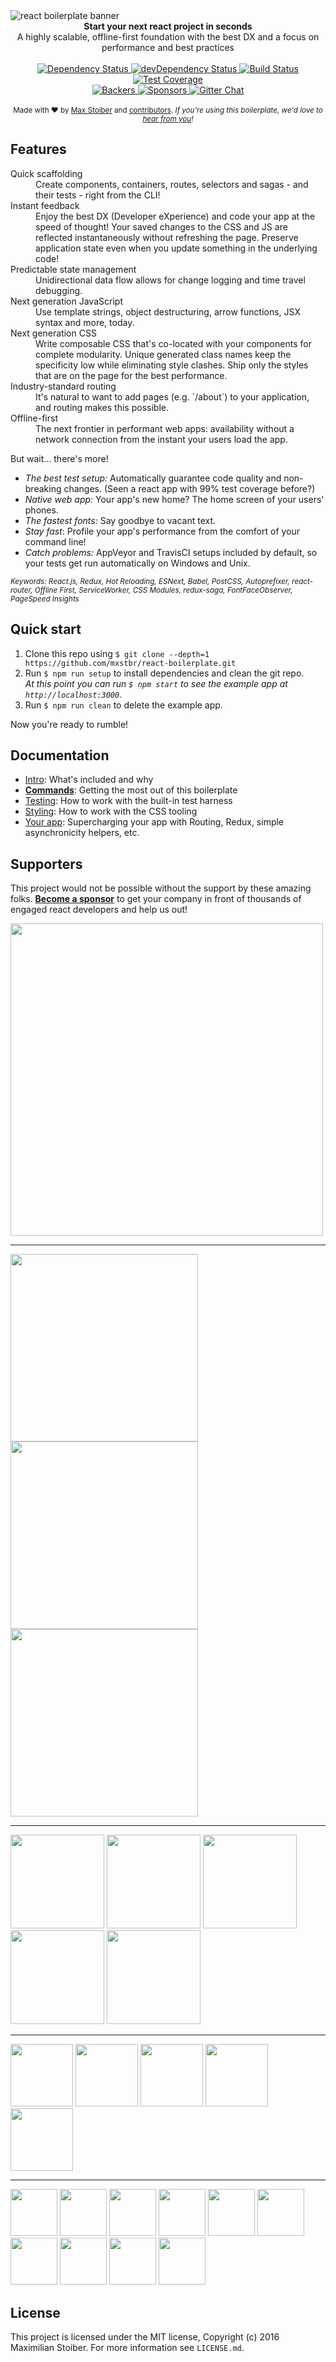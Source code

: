 <img src="https://raw.githubusercontent.com/mxstbr/react-boilerplate-brand/master/assets/banner-metal.jpg" alt="react boilerplate banner" align="center" />

<br />

<div align="center"><strong>Start your next react project in seconds</strong></div>
<div align="center">A highly scalable, offline-first foundation with the best DX and a focus on performance and best practices</div>

<br />

<div align="center">
  <!-- Dependency Status -->
  <a href="https://david-dm.org/mxstbr/react-boilerplate">
    <img src="https://david-dm.org/mxstbr/react-boilerplate.svg" alt="Dependency Status" />
  </a>
  <!-- devDependency Status -->
  <a href="https://david-dm.org/mxstbr/react-boilerplate#info=devDependencies">
    <img src="https://david-dm.org/mxstbr/react-boilerplate/dev-status.svg" alt="devDependency Status" />
  </a>
  <!-- Build Status -->
  <a href="https://travis-ci.org/mxstbr/react-boilerplate">
    <img src="https://travis-ci.org/mxstbr/react-boilerplate.svg" alt="Build Status" />
  </a>
  <!-- Test Coverage -->
  <a href="https://coveralls.io/r/mxstbr/react-boilerplate">
    <img src="https://coveralls.io/repos/github/mxstbr/react-boilerplate/badge.svg" alt="Test Coverage" />
  </a>
</div>
<div align="center">
    <!-- Backers -->
  <a href="#backers">
    <img src="https://opencollective.com/react-boilerplate/backers/badge.svg" alt="Backers" />
  </a>
      <!-- Sponsors -->
  <a href="#sponsors">
    <img src="https://opencollective.com/react-boilerplate/sponsors/badge.svg" alt="Sponsors" />
  </a>
  <!-- Gitter -->
  <a href="https://gitter.im/mxstbr/react-boilerplate">
    <img src="https://camo.githubusercontent.com/54dc79dc7da6b76b17bc8013342da9b4266d993c/68747470733a2f2f6261646765732e6769747465722e696d2f6d78737462722f72656163742d626f696c6572706c6174652e737667" alt="Gitter Chat" />
  </a>
</div>

<br />

<div align="center">
  <sub>Made with ❤︎ by <a href="https://twitter.com/mxstbr">Max Stoiber</a> and <a href="https://github.com/mxstbr/react-boilerplate/graphs/contributors">contributors</a>. <i>If you're using this boilerplate, we'd love to <a href="https://github.com/mxstbr/react-boilerplate/issues/115">hear from you</a>!</i></sub>
</div>

## Features

<dl>
  <dt>Quick scaffolding</dt>
  <dd>Create components, containers, routes, selectors and sagas - and their tests - right from the CLI!</dd>

  <dt>Instant feedback</dt>
  <dd>Enjoy the best DX (Developer eXperience) and code your app at the speed of thought! Your saved changes to the CSS and JS are reflected instantaneously without refreshing the page. Preserve application state even when you update something in the underlying code!</dd>

  <dt>Predictable state management</dt>
  <dd>Unidirectional data flow allows for change logging and time travel debugging.</dd>

  <dt>Next generation JavaScript</dt>
  <dd>Use template strings, object destructuring, arrow functions, JSX syntax and more, today.</dd>

  <dt>Next generation CSS</dt>
  <dd>Write composable CSS that's co-located with your components for complete modularity. Unique generated class names keep the specificity low while eliminating style clashes. Ship only the styles that are on the page for the best performance.</dd>

  <dt>Industry-standard routing</dt>
  <dd>It's natural to want to add pages (e.g. `/about`) to your application, and routing makes this possible.</dd>

  <dt>Offline-first</dt>
  <dd>The next frontier in performant web apps: availability without a network connection from the instant your users load the app.</dd>
</dl>

But wait... there's more!

  - *The best test setup:* Automatically guarantee code quality and non-breaking
    changes. (Seen a react app with 99% test coverage before?)
  - *Native web app:* Your app's new home? The home screen of your users' phones.
  - *The fastest fonts:* Say goodbye to vacant text.
  - *Stay fast*: Profile your app's performance from the comfort of your command
    line!
  - *Catch problems:* AppVeyor and TravisCI setups included by default, so your
    tests get run automatically on Windows and Unix.

<sub><i>Keywords: React.js, Redux, Hot Reloading, ESNext, Babel, PostCSS, Autoprefixer, react-router, Offline First, ServiceWorker, CSS Modules, redux-saga, FontFaceObserver, PageSpeed Insights</i></sub>

## Quick start

1. Clone this repo using `$ git clone --depth=1 https://github.com/mxstbr/react-boilerplate.git`
1. Run `$ npm run setup` to install dependencies and clean the git repo.<br />
   *At this point you can run `$ npm start` to see the example app at `http://localhost:3000`.*
1. Run `$ npm run clean` to delete the example app.

Now you're ready to rumble!

## Documentation

- [Intro](docs/general): What's included and why
- [**Commands**](docs/general/commands.md): Getting the most out of this boilerplate
- [Testing](docs/testing): How to work with the built-in test harness
- [Styling](docs/css): How to work with the CSS tooling
- [Your app](docs/js): Supercharging your app with Routing, Redux, simple
  asynchronicity helpers, etc.

## Supporters

This project would not be possible without the support by these amazing folks. [**Become a sponsor**](https://opencollective.com/react-boilerplate) to get your company in front of thousands of engaged react developers and help us out!

<a href="https://opencollective.com/react-boilerplate/diamond sponsor/0/website" target="_blank"><img width="500px" src="https://opencollective.com/react-boilerplate/diamond sponsor/0/avatar.svg"></a>

----

<a href="https://opencollective.com/react-boilerplate/gold sponsor/0/website" target="_blank"><img width="300px" src="https://opencollective.com/react-boilerplate/gold sponsor/0/avatar.svg"></a>
<a href="https://opencollective.com/react-boilerplate/gold sponsor/1/website" target="_blank"><img width="300px" src="https://opencollective.com/react-boilerplate/gold sponsor/1/avatar.svg"></a>
<a href="https://opencollective.com/react-boilerplate/gold sponsor/2/website" target="_blank"><img width="300px" src="https://opencollective.com/react-boilerplate/gold sponsor/2/avatar.svg"></a>

----

<a href="https://opencollective.com/react-boilerplate/silver sponsor/0/website" target="_blank"><img width="150px" src="https://opencollective.com/react-boilerplate/silver sponsor/0/avatar.svg"></a>
<a href="https://opencollective.com/react-boilerplate/silver sponsor/1/website" target="_blank"><img width="150px" src="https://opencollective.com/react-boilerplate/silver sponsor/1/avatar.svg"></a>
<a href="https://opencollective.com/react-boilerplate/silver sponsor/2/website" target="_blank"><img width="150px" src="https://opencollective.com/react-boilerplate/silver sponsor/2/avatar.svg"></a>
<a href="https://opencollective.com/react-boilerplate/silver sponsor/3/website" target="_blank"><img width="150px" src="https://opencollective.com/react-boilerplate/silver sponsor/3/avatar.svg"></a>
<a href="https://opencollective.com/react-boilerplate/silver sponsor/4/website" target="_blank"><img width="150px" src="https://opencollective.com/react-boilerplate/silver sponsor/4/avatar.svg"></a>

----

<a href="https://opencollective.com/react-boilerplate/bronze sponsor/0/website" target="_blank"><img width="100px" src="https://opencollective.com/react-boilerplate/bronze sponsor/0/avatar.svg"></a>
<a href="https://opencollective.com/react-boilerplate/bronze sponsor/1/website" target="_blank"><img width="100px" src="https://opencollective.com/react-boilerplate/bronze sponsor/1/avatar.svg"></a>
<a href="https://opencollective.com/react-boilerplate/bronze sponsor/2/website" target="_blank"><img width="100px" src="https://opencollective.com/react-boilerplate/bronze sponsor/2/avatar.svg"></a>
<a href="https://opencollective.com/react-boilerplate/bronze sponsor/3/website" target="_blank"><img width="100px" src="https://opencollective.com/react-boilerplate/bronze sponsor/3/avatar.svg"></a>
<a href="https://opencollective.com/react-boilerplate/bronze sponsor/4/website" target="_blank"><img width="100px" src="https://opencollective.com/react-boilerplate/bronze sponsor/4/avatar.svg"></a>

----

<a href="https://opencollective.com/react-boilerplate/backer/0/website" target="_blank"><img width="75px" src="https://opencollective.com/react-boilerplate/backer/0/avatar.svg"></a>
<a href="https://opencollective.com/react-boilerplate/backer/1/website" target="_blank"><img width="75px" src="https://opencollective.com/react-boilerplate/backer/1/avatar.svg"></a>
<a href="https://opencollective.com/react-boilerplate/backer/2/website" target="_blank"><img width="75px" src="https://opencollective.com/react-boilerplate/backer/2/avatar.svg"></a>
<a href="https://opencollective.com/react-boilerplate/backer/3/website" target="_blank"><img width="75px" src="https://opencollective.com/react-boilerplate/backer/3/avatar.svg"></a>
<a href="https://opencollective.com/react-boilerplate/backer/4/website" target="_blank"><img width="75px" src="https://opencollective.com/react-boilerplate/backer/4/avatar.svg"></a>
<a href="https://opencollective.com/react-boilerplate/backer/5/website" target="_blank"><img width="75px" src="https://opencollective.com/react-boilerplate/backer/5/avatar.svg"></a>
<a href="https://opencollective.com/react-boilerplate/backer/6/website" target="_blank"><img width="75px" src="https://opencollective.com/react-boilerplate/backer/6/avatar.svg"></a>
<a href="https://opencollective.com/react-boilerplate/backer/7/website" target="_blank"><img width="75px" src="https://opencollective.com/react-boilerplate/backer/7/avatar.svg"></a>
<a href="https://opencollective.com/react-boilerplate/backer/8/website" target="_blank"><img width="75px" src="https://opencollective.com/react-boilerplate/backer/8/avatar.svg"></a>
<a href="https://opencollective.com/react-boilerplate/backer/9/website" target="_blank"><img width="75px" src="https://opencollective.com/react-boilerplate/backer/9/avatar.svg"></a>

## License

This project is licensed under the MIT license, Copyright (c) 2016 Maximilian
Stoiber. For more information see `LICENSE.md`.
